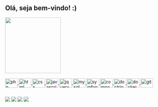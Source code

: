 ## Olá, seja bem-vindo! :)

<div>
    <a href="https://github.com/RafagaQueiroz">
    <img height="180em" src="https://github-readme-stats.vercel.app/api?username=RafagaQueiroz&count_private=true&hide=stars,contribs&show_icons=true"/>
    <!--<img height="180em" src="https://github-readme-stats.vercel.app/api/top-langs/?username=RafagaQueiroz&layout=compact&langs_count=8"/>-->
</div>
  
<div style="display: inline_block">
    <br>
    <img src="https://cdn.jsdelivr.net/gh/devicons/devicon/icons/php/php-original.svg" align="center" height="30" width="40" alt="php" title="PHP"/>
    <img src="https://cdn.jsdelivr.net/gh/devicons/devicon/icons/html5/html5-original.svg" align="center" height="30" width="40" alt="html" title="HTML"/>
    <img src="https://cdn.jsdelivr.net/gh/devicons/devicon/icons/css3/css3-original.svg" align="center" height="30" width="40" alt="css" title="CSS"/>
    <img src="https://cdn.jsdelivr.net/gh/devicons/devicon/icons/javascript/javascript-original.svg" align="center" height="30" width="40" alt="javascript" title="JavaScript"/>
    <img src="https://cdn.jsdelivr.net/gh/devicons/devicon/icons/jquery/jquery-original.svg" align="center" height="30" width="40" alt="jquery" title="jQuery"/>
    <img src="https://cdn.jsdelivr.net/gh/devicons/devicon/icons/mysql/mysql-original.svg" align="center" height="30" width="40" alt="mysql" title="MySQL"/>
    <img src="https://cdn.jsdelivr.net/gh/devicons/devicon/icons/symfony/symfony-original.svg" align="center" height="30" width="40" alt="symfony" title="Symfony"/>
    <img src="https://cdn.jsdelivr.net/gh/devicons/devicon/icons/composer/composer-original.svg" align="center" height="30" width="40" alt="composer" title="Composer"/>
    <img src="https://cdn.jsdelivr.net/gh/devicons/devicon/icons/doctrine/doctrine-original.svg" align="center" height="30" width="40" alt="doctrine" title="Doctrine"/>
    <img src="https://cdn.jsdelivr.net/gh/devicons/devicon/icons/docker/docker-original.svg" align="center" height="30" width="40" alt="docker" title="Docker"/>
    <img src="https://cdn.jsdelivr.net/gh/devicons/devicon/icons/git/git-original.svg" align="center" height="30" width="40" alt="git" title="GIT"/>
</div>
    
##
    
<div> 
    <a href="https://www.linkedin.com/in/r%C3%A1faga-queiroz-4b367a78" target="_blank"><img src="https://img.shields.io/badge/-LinkedIn-%230077B5?style=for-the-badge&logo=linkedin&logoColor=white" target="_blank"></a>
    <a href="https://instagram.com/rafaga.queiroz" target="_blank"><img src="https://img.shields.io/badge/-Instagram-%23E4405F?style=for-the-badge&logo=instagram&logoColor=white" target="_blank"></a>
    <a href="https://twitter.com/RafagaQueiroz" target="_blank"><img src="https://img.shields.io/badge/Twitter-1DA1F2?style=for-the-badge&logo=twitter&logoColor=white" target="_blank"></a>
    <a href = "mailto:rafaga.queiroz@gmail.com"><img src="https://img.shields.io/badge/-Gmail-%23333?style=for-the-badge&logo=gmail&logoColor=white" target="_blank"></a>
</div>    
